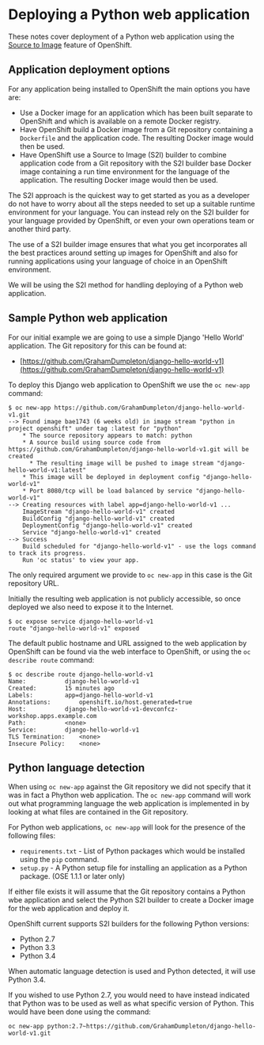 # Deploying a Python web application

These notes cover deployment of a Python web application using the [Source to Image](https://github.com/openshift/source-to-image) feature of OpenShift.

## Application deployment options

For any application being installed to OpenShift the main options you have are:

* Use a Docker image for an application which has been built separate to OpenShift and which is available on a remote Docker registry.
* Have OpenShift build a Docker image from a Git repository containing a ``Dockerfile`` and the application code. The resulting Docker image would then be used.
* Have OpenShift use a Source to Image (S2I) builder to combine application code from a Git repository with the S2I builder base Docker image containing a run time environment for the language of the application. The resulting Docker image would then be used.

The S2I approach is the quickest way to get started as you as a developer do not have to worry about all the steps needed to set up a suitable runtime environment for your language. You can instead rely on the S2I builder for your language provided by OpenShift, or even your own operations team or another third party.

The use of a S2I builder image ensures that what you get incorporates all the best practices around setting up images for OpenShift and also for running applications using your language of choice in an OpenShift environment.

We will be using the S2I method for handling deploying of a Python web application.

## Sample Python web application

For our initial example we are going to use a simple Django 'Hello World' application. The Git repository for this can be found at:

* [https://github.com/GrahamDumpleton/django-hello-world-v1](https://github.com/GrahamDumpleton/django-hello-world-v1)

To deploy this Django web application to OpenShift we use the ``oc new-app`` command:

```
$ oc new-app https://github.com/GrahamDumpleton/django-hello-world-v1.git
--> Found image bae1743 (6 weeks old) in image stream "python in project openshift" under tag :latest for "python"
    * The source repository appears to match: python
    * A source build using source code from https://github.com/GrahamDumpleton/django-hello-world-v1.git will be created
      * The resulting image will be pushed to image stream "django-hello-world-v1:latest"
    * This image will be deployed in deployment config "django-hello-world-v1"
    * Port 8080/tcp will be load balanced by service "django-hello-world-v1"
--> Creating resources with label app=django-hello-world-v1 ...
    ImageStream "django-hello-world-v1" created
    BuildConfig "django-hello-world-v1" created
    DeploymentConfig "django-hello-world-v1" created
    Service "django-hello-world-v1" created
--> Success
    Build scheduled for "django-hello-world-v1" - use the logs command to track its progress.
    Run 'oc status' to view your app.
```

The only required argument we provide to ``oc new-app`` in this case is the Git repository URL.

Initially the resulting web application is not publicly accessible, so once deployed we also need to expose it to the Internet.

```
$ oc expose service django-hello-world-v1
route "django-hello-world-v1" exposed
```

The default public hostname and URL assigned to the web application by OpenShift can be found via the web interface to OpenShift, or using the ``oc describe route`` command:

```
$ oc describe route django-hello-world-v1
Name:			django-hello-world-v1
Created:		15 minutes ago
Labels:			app=django-hello-world-v1
Annotations:		openshift.io/host.generated=true
Host:			django-hello-world-v1-devconfcz-workshop.apps.example.com
Path:			<none>
Service:		django-hello-world-v1
TLS Termination:	<none>
Insecure Policy:	<none>
```

## Python language detection

When using ``oc new-app`` against the Git repository we did not specify that it was in fact a Phython web application. The ``oc new-app`` command will work out what programming language the web application is implemented in by looking at what files are contained in the Git repository.

For Python web applications, ``oc new-app`` will look for the presence of the following files:

* ``requirements.txt`` - List of Python packages which would be installed using the ``pip`` command.
* ``setup.py`` - A Python setup file for installing an application as a Python package. (OSE 1.1.1 or later only)

If either file exists it will assume that the Git repository contains a Python wbe application and select the Python S2I builder to create a Docker image for the web application and deploy it.

OpenShift current supports S2I builders for the following Python versions:

* Python 2.7
* Python 3.3
* Python 3.4

When automatic language detection is used and Python detected, it will use Python 3.4.

If you wished to use Python 2.7, you would need to have instead indicated that Python was to be used as well as what specific version of Python. This would have been done using the command:

```
oc new-app python:2.7~https://github.com/GrahamDumpleton/django-hello-world-v1.git
```


